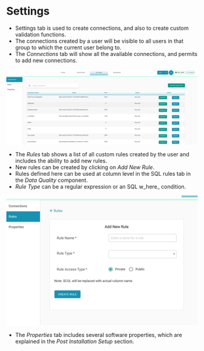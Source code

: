 # Settings

* Settings tab is used to create connections, and also to create custom validation functions.
* The connections created by a user will be visible to all users in that group to which the current user belong to.
* The _Connections_ tab will show all the available connections, and permits to add new connections.

![Connections](../../.gitbook/assets/connections%20%281%29.jpg)

* The _Rules_ tab shows a list of all custom rules created by the user and includes the ability to add new rules.
* New rules can be created by clicking on _Add New Rule_. 
* Rules defined here can be used at column level in the SQL rules tab in the _Data Quality_ component.
* _Rule Type_ can be a regular expression or an SQL w_here_ condition.

![Rules](../../.gitbook/assets/addingnewrules.jpg)

*  The _Properties_  tab includes several software properties, which are explained in the _Post Installation Setup_ section.

